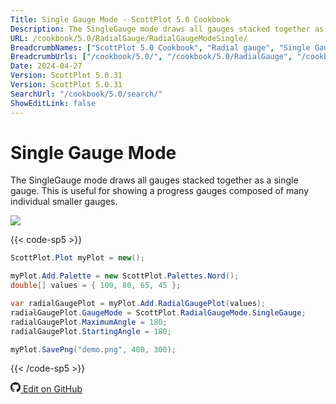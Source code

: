 ```yaml
---
Title: Single Gauge Mode - ScottPlot 5.0 Cookbook
Description: The SingleGauge mode draws all gauges stacked together as a single gauge. This is useful for showing a progress gauges composed of many individual smaller gauges.
URL: /cookbook/5.0/RadialGauge/RadialGaugeModeSingle/
BreadcrumbNames: ["ScottPlot 5.0 Cookbook", "Radial gauge", "Single Gauge Mode"]
BreadcrumbUrls: ["/cookbook/5.0/", "/cookbook/5.0/RadialGauge", "/cookbook/5.0/RadialGauge/RadialGaugeModeSingle"]
Date: 2024-04-27
Version: ScottPlot 5.0.31
Version: ScottPlot 5.0.31
SearchUrl: "/cookbook/5.0/search/"
ShowEditLink: false
---
```


# Single Gauge Mode


The SingleGauge mode draws all gauges stacked together as a single gauge. This is useful for showing a progress gauges composed of many individual smaller gauges.

[![](/cookbook/5.0/images/RadialGaugeModeSingle.png?240427161103)](/cookbook/5.0/images/RadialGaugeModeSingle.png?240427161103)

{{< code-sp5 >}}

```cs
ScottPlot.Plot myPlot = new();

myPlot.Add.Palette = new ScottPlot.Palettes.Nord();
double[] values = { 100, 80, 65, 45 };

var radialGaugePlot = myPlot.Add.RadialGaugePlot(values);
radialGaugePlot.GaugeMode = ScottPlot.RadialGaugeMode.SingleGauge;
radialGaugePlot.MaximumAngle = 180;
radialGaugePlot.StartingAngle = 180;

myPlot.SavePng("demo.png", 400, 300);

```

{{< /code-sp5 >}}

<a href='https://github.com/ScottPlot/ScottPlot/blob/main/src/ScottPlot5/ScottPlot5%20Cookbook/Recipes/PlotTypes/RadialGauge.cs'><svg xmlns="http://www.w3.org/2000/svg" width="16" height="16" fill="currentColor" class="mb-1 bi bi-github" viewBox="0 0 16 16">
  <path d="M8 0C3.58 0 0 3.58 0 8c0 3.54 2.29 6.53 5.47 7.59.4.07.55-.17.55-.38 0-.19-.01-.82-.01-1.49-2.01.37-2.53-.49-2.69-.94-.09-.23-.48-.94-.82-1.13-.28-.15-.68-.52-.01-.53.63-.01 1.08.58 1.23.82.72 1.21 1.87.87 2.33.66.07-.52.28-.87.51-1.07-1.78-.2-3.64-.89-3.64-3.95 0-.87.31-1.59.82-2.15-.08-.2-.36-1.02.08-2.12 0 0 .67-.21 2.2.82.64-.18 1.32-.27 2-.27s1.36.09 2 .27c1.53-1.04 2.2-.82 2.2-.82.44 1.1.16 1.92.08 2.12.51.56.82 1.27.82 2.15 0 3.07-1.87 3.75-3.65 3.95.29.25.54.73.54 1.48 0 1.07-.01 1.93-.01 2.2 0 .21.15.46.55.38A8.01 8.01 0 0 0 16 8c0-4.42-3.58-8-8-8"/>
</svg> Edit on GitHub</a>

